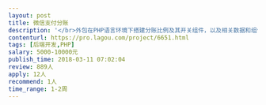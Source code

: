 ```yaml
---                
layout: post       
title: 微信支付分账           
description: '</br>外包在PHP语言环境下搭建分账比例及其开关组件，以及相关数据和组件的可视化页面。产品是酒店预订，已开通微信支付商户平台。</br>'     
contenturl: https://pro.lagou.com/project/6651.html      
tags: [后端开发,PHP]            
salary: 5000-10000元          
publish_time: 2018-03-11 07:02:04         
review: 889人                   
apply: 12人                   
recommend: 1人                   
time_range: 1-2周              
---                 
```

